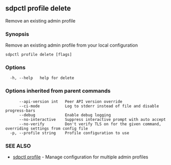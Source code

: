 ## sdpctl profile delete

Remove an existing admin profile

### Synopsis

Remove an existing admin profile from your local configuration

```
sdpctl profile delete [flags]
```

### Options

```
  -h, --help   help for delete
```

### Options inherited from parent commands

```
      --api-version int   Peer API version override
      --ci-mode           Log to stderr instead of file and disable progress-bars
      --debug             Enable debug logging
      --no-interactive    Suppress interactive prompt with auto accept
      --no-verify         Don't verify TLS on for the given command, overriding settings from config file
  -p, --profile string    Profile configuration to use
```

### SEE ALSO

* [sdpctl profile](sdpctl_profile.md)	 - Manage configuration for multiple admin profiles

